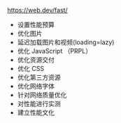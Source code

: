 https://web.dev/fast/


* 设置性能预算
* 优化图片
* 延迟加载图片和视频(loading=lazy)
* 优化 JavaScript （PRPL）
* 优化资源交付
* 优化 CSS
* 优化第三方资源
* 优化网络字体
* 针对网络质量优化
* 对性能进行实测
* 建立性能文化

